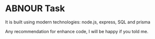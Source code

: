 # ABNOUR Task

It is built using modern technologies: node.js, express, SQL and prisma

Any recommendation for enhance code, I will be happy if you told me.
